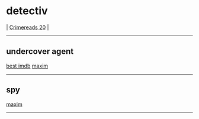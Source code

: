 # detectiv

| [Сrimereads 20](https://www.maximonline.ru/guide/cinema/_article/20-nedoocenennykh-kinodetektivov-desyatiletiya-po-mneniyu-cenitelei-zhanra/)
|

---

## undercover agent

[best imdb](https://www.imdb.com/list/ls063802394/)
[maxim](https://www.maximonline.ru/guide/cinema/_article/7-obyazatelnyih-filmov-pro-kopov-pod-prikryitiem/)

---

## spy

[maxim](https://www.maximonline.ru/guide/cinema/_article/spy-vs-spy/)

---
